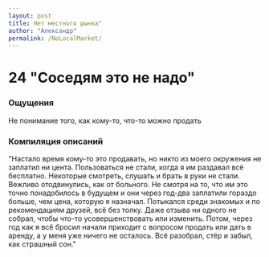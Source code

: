 ```yaml
---
layout: post
title: Нет местного рынка"
author: "Александр"
permalink: /NoLocalMarket/
---
```


# 24 "Соседям это не надо"

### Ощущения
Не понимание того, как кому-то, что-то можно продать

### Компиляция описаний
"Настало время кому-то это продавать, но никто из моего окружения не заплатил ни цента. Пользоваться не стали, когда я им раздавал всё бесплатно. Некоторые смотреть, слушать и брать в руки не стали. Вежливо отодвинулись, как от больного. Не смотря на то, что им это точно понадобилось в будущем и они через год-два заплатили гораздо больше, чем цена, которую я назначал. Потыкался среди знакомых и по рекомендациям друзей, всё без толку. Даже отзыва ни одного не собрал, чтобы что-то усовершенствовать или изменить. Потом, через год как я всё бросил начали приходит с вопросом продать или дать в аренду, а у меня уже ничего не осталось. Всё разобрал, стёр и забыл, как страшный сон."
